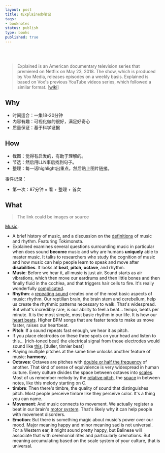 ```yaml
--- 
layout: post
title: 《Explained》笔记
tags: 
- booknotes
status: publish
type: books
published: true
---
```




<br>
<br>

> Explained is an American documentary television series that premiered on Netflix on May 23, 2018. The show, which is produced by Vox Media, releases episodes on a weekly basis. Explained is based on Vox's previous YouTube videos series, which followed a similar format. [[wiki](https://www.wikiwand.com/en/Explained_(TV_series))]

## Why

* 时间适合：一集18-20分钟
* 内容有趣：可视化做的很好，满足好奇心
* 质量保证：基于科学证据

## How

* 截图：觉得有启发的，有助于理解的。
* 节选：然后用LLN事后找到句子。
* 整理：每一话highlight出重点，然后贴上图片链接。

事件记录：

* 第一次：87分钟 = 看 + 整理 + 首次

## What

> The link could be images or source

[Music](https://www.netflix.com/watch/80243768):

* A brief history of music, and a discussion on the [definitions](https://i.imgur.com/DrmOTK7.png) of music and rhythm. Featuring Tokimonsta.
* Explained examines several questions surrounding music in particular when does sound **become** music and why are humans **uniquely** able to master music. It talks to researchers who study the cognition of music and how music can help people learn to speak and move after **disabilities**. It looks at **beat**, **pitch**, **octave**, and rhythm. 
* **Music**: Before we hear it, all music is just air. Sound starts as air vibrations, which then move our eardrums and then little bones and then finally fluid in the cochlea, and that triggers hair cells to fire. It's really wonderfully [complicated](https://i.imgur.com/pXWJR2Q.png).
* **Rhythm**: a [repeating sound](https://i.imgur.com/skFyBDg.png) creates one of the most basic aspects of music: rhythm. Our reptilian brain, the brain stem and cerebellum, help us create the rhythmic patterns necessary to walk. That's widespread. But what's incredibly rare, is our ability to feel a beat... tempo, beats per minute. It is the most simple, most basic rhythm in our life. It is how our [heart beats](https://i.imgur.com/Xwx9wo4.png). Higher BPM songs that are faster tends to make us move faster, raises our heartbeat.
* **Pitch**:  If a sound repeats fast enough, we hear it as pitch. 
* If you place electrodes on these three spots on your head and listen to this... [rich-toned beat] the electrical signal from those electrodes would sound like [this](https://i.imgur.com/x5svUJv.png). [duller, tinnier beat]
* Playing multiple pitches at the same time unlocks another feature of music: **harmony**.
* **Octaves**: Octaves are pitches with [double or half the frequency](https://i.imgur.com/J8SOFr9.png) of another. That kind of sense of equivalence is very widespread in human culture. Every culture divides the space between octaves into [scales](https://i.imgur.com/J8SOFr9.png). Most of us remember melody by the [relative pitch](https://i.imgur.com/9159cG8.png), the [space](https://i.imgur.com/HCgxwCi.png) in between notes, like this melody starting on C.
* **timbre**: Then there's timbre, the quality of sound that distinguishes pitch. Most people perceive timbre like they perceive color. It's a thing you can name.
* **Movement**: And music connects to movement. We actually register a beat in our brain's [motor system](https://i.imgur.com/tZzBh6c.png). That's likely why it can help people with movement disorders.
* **Emotion**: But there is something magic about music's power over our mood. Major meaning happy and minor meaning sad is not universal. For a Western ear, it might sound pretty happy, but Balinese will associate that with ceremonial rites and particularly cremations. But meaning accumulating based on the scale system of your culture, that is universal.


<br>
<br>

